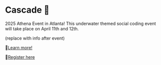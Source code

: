 # Cascade 🌊

2025 Athena Event in Atlanta!
This underwater themed social coding event will take place on April 11th and 12th. 

(replace with info after event)

🤔[Learn more!](https://www.canva.com/design/DAGgD9anCAY/e5fpavQDTwVIwYBhI4DhYA/view?utm_content=DAGgD9anCAY&utm_campaign=designshare&utm_medium=link2&utm_source=uniquelinks&utlId=h909af7f0df)

🤖[Register here](https://airtable.com/appNP3OyOWyiERjCT/shrM78uhbCQXufpTo)
